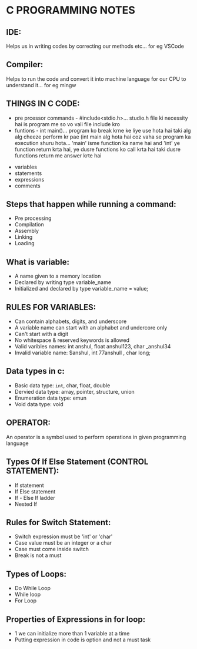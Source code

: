 # C PROGRAMMING NOTES


## IDE: 
Helps us in writing codes by correcting our methods  etc... for eg VSCode
## Compiler:
Helps to run the code and convert it into machine language for our CPU to understand it... for eg mingw

## THINGS IN C CODE:
- pre prcessor commands - #include<stdio.h>... studio.h file ki necessity hai is program me so vo vali file include kro
- funtions - int main()... program ko break krne ke liye use hota hai taki alg alg cheeze perform kr pae (int main alg hota hai coz vaha se program ka execution shuru hota... 'main' isme function ka name hai and 'int' ye function return krta hai, ye dusre functions ko call krta hai taki dusre functions return me answer krte hai 
* variables
* statements
* expressions
* comments

## Steps that happen while running a command:
* Pre processing
* Compilation
* Assembly
* Linking
* Loading 

## What is variable:
* A name given to a memory location
* Declared by writing type variable_name
* Initialized and declared by type variable_name = value;

## RULES FOR VARIABLES:
* Can contain alphabets, digits, and underscore
* A variable  name can start with an alphabet and undercore only
* Can't start with a digit
* No whitespace & reserved  keywords is allowed
* Valid varibles names: int anshul, float anshul123, char _anshul34
* Invalid variable name: $anshul, int 77anshull , char long;
 
## Data types in c:
* Basic data type: <code>int</code>, char, float, double
* Dervied data type: array, pointer, structure, union
* Enumeration data type: emun
* Void data type: void

## OPERATOR:
An operator is a symbol used  to perform operations in given programming language

## Types Of If Else Statement (CONTROL STATEMENT):
* If statement
* If Else statement
* If - Else If ladder
* Nested If

## Rules for Switch Statement:
* Switch expression must be 'int' or 'char'
* Case value must be an integer or a char
* Case must come inside switch
* Break is not a must

## Types of Loops:
* Do While Loop
* While loop
* For Loop

## Properties of Expressions in for loop:
* 1 we can initialize more than 1 variable at a time
* Putting expression in code is option and not a must task
